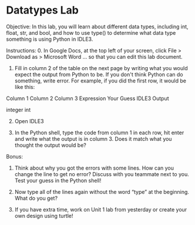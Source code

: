 # Datatypes Lab

Objective: In this lab, you will learn about different data types, including int, float, str, and bool, and how to use type() to determine what data type something is using Python in IDLE3. 



Instructions:
0. In Google Docs, at the top left of your screen, click File > Download as > Microsoft Word … so that you can edit this lab document.

1. Fill in column 2 of the table on the next page by writing what you would expect the output from Python to be. If you don't think Python can do something, write error. For example, if you did the first row, it would be like this:
 

Column 1
Column 2
Column 3
Expression
Your Guess
IDLE3 Output

integer
int









































2. 	 Open IDLE3  

3. 	In the Python shell, type the code from column 1 in each row, hit enter and write what the output is in column 3. Does it match what you thought the output would be? 

Bonus: 
1. Think about why you got the errors with some lines. How can you change the line to get no error? Discuss with you teammate next to you.  Test your guess in the Python shell! 

2. Now type all of the lines again without the word “type” at the beginning. What do you get?

3. If you have extra time, work on Unit 1 lab from yesterday or create your own design using turtle!

